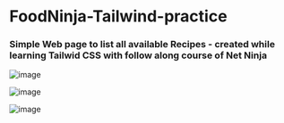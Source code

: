 # FoodNinja-Tailwind-practice

### Simple Web page to list all available Recipes - created while learning Tailwid CSS with follow along course of Net Ninja


![image](https://user-images.githubusercontent.com/65023862/210094864-2b677879-dd66-46c8-915f-0a4f7949b12d.png)


![image](https://user-images.githubusercontent.com/65023862/210094909-e93b4086-ad3c-402c-acf3-67e92d9e1451.png)


![image](https://user-images.githubusercontent.com/65023862/210095278-d27a9a28-a083-440b-bd1b-a4770c425b43.png)








